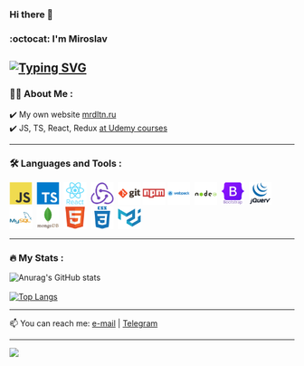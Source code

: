 ### Hi there 👋

### :octocat: I'm Miroslav
[![Typing SVG](https://readme-typing-svg.herokuapp.com?font=Fira+Code&weight=500&size=18&pause=1500&width=435&lines=web-developer)](https://git.io/typing-svg)
---

### :man_technologist: About Me :

:heavy_check_mark: My own website <a target="_blank" href="https://mrdltn.ru/">mrdltn.ru</a></br>
:heavy_check_mark: JS, TS, React, Redux <a target="_blank" href="https://www.udemy.com/user/mikhail-nepomniashchii/">at Udemy courses</a></br>

---

### :hammer_and_wrench: Languages and Tools :

<div>
  <img src="https://github.com/devicons/devicon/blob/master/icons/javascript/javascript-original.svg" title="JavaScript" alt="JavaScript" width="40" height="40"/>&nbsp;
  <img src="https://github.com/devicons/devicon/blob/master/icons/typescript/typescript-original.svg" title="TypeScript" alt="TypeScript" width="40" height="40"/>&nbsp;
  <img src="https://github.com/devicons/devicon/blob/master/icons/react/react-original-wordmark.svg" title="React" alt="React" width="40" height="40"/>&nbsp;
  <img src="https://github.com/devicons/devicon/blob/master/icons/redux/redux-original.svg" title="Redux" alt="Redux " width="40" height="40"/>&nbsp;
  <img src="https://github.com/devicons/devicon/blob/master/icons/git/git-original-wordmark.svg" title="Git" \*\*alt="Git" width="40" height="40"/>
  <img src="https://github.com/devicons/devicon/blob/master/icons/npm/npm-original-wordmark.svg" title="NPM" \*\*alt="NPM" width="40" height="40"/>
  <img src="https://github.com/devicons/devicon/blob/master/icons/webpack/webpack-original-wordmark.svg" title="Webpack"  alt="Webpack" width="40" height="40"/>&nbsp;
  <img src="https://github.com/devicons/devicon/blob/master/icons/nodejs/nodejs-original-wordmark.svg" title="NodeJS" alt="NodeJS" width="40" height="40"/>&nbsp;
  <img src="https://github.com/devicons/devicon/blob/master/icons/bootstrap/bootstrap-original-wordmark.svg" title="Bootstrap"  alt="Bootstrap" width="40" height="40"/>&nbsp;
  <img src="https://github.com/devicons/devicon/blob/master/icons/jquery/jquery-original-wordmark.svg" title="Jquery"  alt="Jquery" width="40" height="40"/>&nbsp;
  <img src="https://github.com/devicons/devicon/blob/master/icons/mysql/mysql-original-wordmark.svg" title="MySQL"  alt="MySQL" width="40" height="40"/>&nbsp;
  <img src="https://github.com/devicons/devicon/blob/master/icons/mongodb/mongodb-original-wordmark.svg" title="Mongodb"  alt="Mongodb" width="40" height="40"/>&nbsp;
  <img src="https://github.com/devicons/devicon/blob/master/icons/html5/html5-original.svg" title="HTML5" alt="HTML" width="40" height="40"/>&nbsp;
  <img src="https://github.com/devicons/devicon/blob/master/icons/css3/css3-plain-wordmark.svg"  title="CSS3" alt="CSS" width="40" height="40"/>&nbsp;
  <img src="https://github.com/devicons/devicon/blob/master/icons/materialui/materialui-original.svg" title="Material UI" alt="Material UI" width="40" height="40"/>&nbsp;
</div>

---

### :fire: My Stats :

![Anurag's GitHub stats](https://github-readme-stats.vercel.app/api?username=mrdltn&show_icons=true&theme=radical) </br></br>
[![Top Langs](https://github-readme-stats.vercel.app/api/top-langs/?username=mrdltn&layout=compact&theme=radical)](https://github.com/mrdltn/github-readme-stats)

---

📫 You can reach me: <a href="mailto:mrdltn@hotmail.com">e-mail</a> | <a href="https://t.me/mirdltn" rel="nofollow">Telegram</a>

---

![](https://komarev.com/ghpvc/?username=mrdltn&color=blue&style=for-the-badge)
